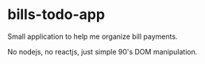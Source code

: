 # bills-todo-app
Small application to help me organize bill payments. 

No nodejs, no reactjs, just simple 90's DOM manipulation.


